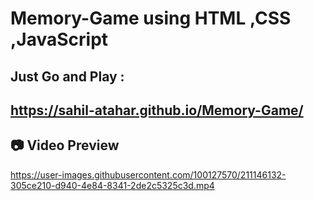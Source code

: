 # Memory-Game using HTML ,CSS ,JavaScript

## Just Go and Play :
## https://sahil-atahar.github.io/Memory-Game/

## 📷 Video Preview 

https://user-images.githubusercontent.com/100127570/211146132-305ce210-d940-4e84-8341-2de2c5325c3d.mp4

